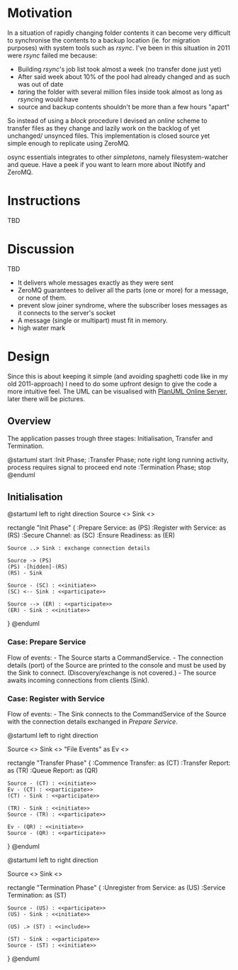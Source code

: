 # Motivation
In a situation of rapidly changing folder contents it can become very
difficult to synchronise the contents to a backup location (ie. for migration
purposes) with system tools such as *rsync*. I've been in this situation in
2011 were *rsync* failed me because:

 - Building *rsync*'s job list took almost a week (no transfer done just yet)
 - After said week about 10% of the pool had already changed and as such was out of date
 - *tar*ing the folder with several million files inside took almost as long as *rsync*ing would have
 - source and backup contents shouldn't be more than a few hours "apart"

So instead of using a *block* procedure I devised an *online* scheme to
transfer files as they change and lazily work on the backlog of yet unchanged/
unsynced files. This implementation is closed source yet simple enough to
replicate using ZeroMQ.

osync essentials integrates to other *simpletons*, namely filesystem-watcher
and queue. Have a peek if you want to learn more about INotify and ZeroMQ.

# Instructions
TBD

# Discussion
TBD

 - It delivers whole messages exactly as they were sent
 - ZeroMQ guarantees to deliver all the parts (one or more) for a message, or none of them.
 - prevent slow joiner syndrome, where the subscriber loses messages as it connects to the server's socket
 - A message (single or multipart) must fit in memory.
 - high water mark

# Design
Since this is about keeping it simple (and avoiding spaghetti code like in my old 2011-approach) I need to do some upfront design to give the code a more intuitive feel. The UML can be visualised with [PlanUML Online Server](http://www.plantuml.com/plantuml/form), later there will be pictures.

## Overview
The application passes trough three stages: Initialisation, Transfer and Termination.

@startuml
start
:Init Phase;
:Transfer Phase;
note right
  long running activity,
  process requires signal to proceed
end note
:Termination Phase;
stop
@enduml

## Initialisation
@startuml
left to right direction
Source  <<Operator>>
Sink    <<Operator>>

rectangle "Init Phase" {
    :Prepare Service: as (PS)
    :Register with Service: as (RS)
    :Secure Channel: as (SC)
    :Ensure Readiness: as (ER)
    
    Source ..> Sink : exchange connection details
    
    Source -> (PS)
    (PS) -[hidden]-(RS)
    (RS) - Sink
    
    Source - (SC) : <<initiate>>
    (SC) <-- Sink : <<participate>>
    
    Source --> (ER) : <<participate>>
    (ER) - Sink : <<initiate>>
}
@enduml

### Case: Prepare Service
Flow of events:
    - The Source starts a CommandService.
    - The connection details (port) of the Source are printed to the console and must be used by the Sink to connect. (Discovery/exchange is not covered.)
    - The source awaits incoming connections from clients (Sink).
### Case: Register with Service
Flow of events:
    - The Sink connects to the CommandService of the Source with the connection details exchanged in *Prepare Service*.

@startuml
left to right direction

Source              <<Operator>>
Sink                <<Operator>>
"File Events" as Ev <<Operating System>>

rectangle "Transfer Phase" {
    :Commence Transfer: as (CT)
    :Transfer Report: as (TR)
    :Queue Report: as (QR)

    Source - (CT) : <<initiate>>
    Ev - (CT) : <<participate>>
    (CT) - Sink : <<participate>>

    (TR) - Sink : <<initiate>>
    Source - (TR) : <<participate>>

    Ev - (QR) : <<initiate>>
    Source - (QR) : <<participate>>
}
@enduml

@startuml
left to right direction

Source  <<Operator>>
Sink    <<Operator>>

rectangle "Termination Phase" {
    :Unregister from Service: as (US)
    :Service Termination: as (ST)

    Source - (US) : <<participate>>
    (US) - Sink : <<initiate>>

    (US) .> (ST) : <<include>>

    (ST) - Sink : <<participate>>
    Source - (ST) : <<initiate>>
}
@enduml
